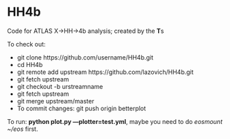 # HH4b
Code for ATLAS X->HH->4b analysis; created by the <strong>T</strong>s

To check out:

<ul>
  <li>git clone https://github.com/username/HH4b.git</li>
  <li>cd HH4b</li>
  <li>git remote add upstream https://github.com/lazovich/HH4b.git</li>
  <li>git fetch upstream</li>
  <li>git checkout -b urstreamname</li>
  
  <li>git fetch upstream</li>
  <li>git merge upstream/master</li>
  
  <li>To commit changes: git push origin betterplot</li>
</ul>

To run: <strong>python plot.py —plotter=test.yml</strong>, maybe you need to do <em>eosmount ~/eos</em> first.

